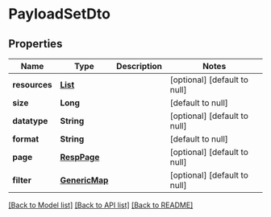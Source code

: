 # PayloadSetDto
## Properties

| Name | Type | Description | Notes |
|------------ | ------------- | ------------- | -------------|
| **resources** | [**List**](PayloadDto.md) |  | [optional] [default to null] |
| **size** | **Long** |  | [default to null] |
| **datatype** | **String** |  | [optional] [default to null] |
| **format** | **String** |  | [default to null] |
| **page** | [**RespPage**](RespPage.md) |  | [optional] [default to null] |
| **filter** | [**GenericMap**](GenericMap.md) |  | [optional] [default to null] |

[[Back to Model list]](../README.md#documentation-for-models) [[Back to API list]](../README.md#documentation-for-api-endpoints) [[Back to README]](../README.md)

